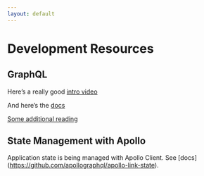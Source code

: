 ```yaml
---
layout: default
---
```

# Development Resources

## GraphQL

Here’s a really good [intro video](https://www.youtube.com/watch?v=Wq02BNrN1dU)

And here’s the [docs](http://graphql.org/docs/getting-started/)

[Some additional reading](https://medium.com/apollo-stack/graphql-the-next-generation-of-api-design-f24b1689756a#.bk3a14at1)

## State Management with Apollo

Application state is being managed with Apollo Client. See [docs] (https://github.com/apollographql/apollo-link-state).